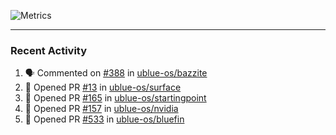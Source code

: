 ![Metrics](https://metrics.lecoq.io/KyleGospo?template=classic&base=header%2C%20activity%2C%20community%2C%20repositories%2C%20metadata&base.indepth=false&base.hireable=false&base.skip=false&config.timezone=America%2FLos_Angeles)

---
### Recent Activity
<!--START_SECTION:activity-->
1. 🗣 Commented on [#388](https://github.com/ublue-os/bazzite/issues/388#issuecomment-1740225536) in [ublue-os/bazzite](https://github.com/ublue-os/bazzite)
2. 💪 Opened PR [#13](https://github.com/ublue-os/surface/pull/13) in [ublue-os/surface](https://github.com/ublue-os/surface)
3. 💪 Opened PR [#165](https://github.com/ublue-os/startingpoint/pull/165) in [ublue-os/startingpoint](https://github.com/ublue-os/startingpoint)
4. 💪 Opened PR [#157](https://github.com/ublue-os/nvidia/pull/157) in [ublue-os/nvidia](https://github.com/ublue-os/nvidia)
5. 💪 Opened PR [#533](https://github.com/ublue-os/bluefin/pull/533) in [ublue-os/bluefin](https://github.com/ublue-os/bluefin)
<!--END_SECTION:activity-->
